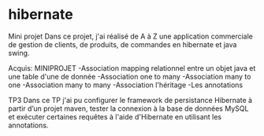 # hibernate
Mini projet
Dans ce projet, j'ai réalisé de A à Z une application commerciale de gestion de clients, de produits, de commandes en hibernate et java swing.

Acquis:
  MINIPROJET
  -Association mapping relationnel entre un objet java et une table d'une de donnée 
  -Association one to many
  -Association many to one
  -Association many to many
  -Association l'héritage
  -Les annotations

  TP3
  Dans ce TP j'ai pu  configurer le framework
  de persistance Hibernate à partir d’un projet maven, tester la connexion à la base de
  données MySQL et exécuter certaines requêtes à l'aide d'Hibernate en utilisant les
  annotations.
 
